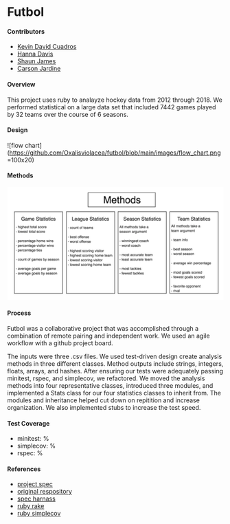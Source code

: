 # Futbol

#### Contributors
- [Kevin David Cuadros](https://github.com/kevxo)
- [Hanna Davis](https://github.com/Oxalisviolacea)
- [Shaun James](https://github.com/ShaunDaneJames)
- [Carson Jardine](https://github.com/carson-jardine)

#### Overview
This project uses ruby to analayze hockey data from 2012 through 2018. We performed statistical on a large data set that included 7442 games played by 32 teams over the course of 6 seasons.

#### Design
![flow chart](https://github.com/Oxalisviolacea/futbol/blob/main/images/flow_chart.png =100x20)

#### Methods
![methods chart](https://github.com/Oxalisviolacea/futbol/blob/main/images/methods_chart.png)

#### Process
Futbol was a collaborative project that was accomplished through a combination of remote pairing and independent work. We used an agile workflow with a github project board.  

The inputs were three .csv files. We used test-driven design create analysis methods in three different classes. Method outputs include strings, integers, floats, arrays, and hashes.
After ensuring our tests were adequately passing minitest, rspec, and simplecov, we refactored. We moved the analysis methods into four representative classes, introduced three modules, and implemented a Stats class for our four statistics classes to inherit from. The modules and inheritance helped cut down on repitition and increase organization. We also implemented stubs to increase the test speed.

#### Test Coverage
- minitest: %
- simplecov: %
- rspec: %

#### References
- [project spec](https://backend.turing.io/module1/projects/futbol/)
- [original respository](https://github.com/turingschool-examples/futbol)
- [spec harnass](https://github.com/turingschool-examples/futbol_spec_harness)
- [ruby rake](https://github.com/ruby/rake)
- [ruby simplecov](https://github.com/simplecov-ruby/simplecov)
